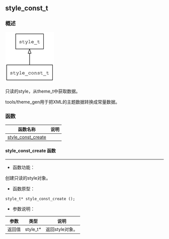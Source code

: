 ## style\_const\_t
### 概述
![image](images/style_const_t_0.png)

 
 只读的style，从theme\_t中获取数据。

 tools/theme_gen用于把XML的主题数据转换成常量数据。



### 函数
<p id="style_const_t_methods">

| 函数名称 | 说明 | 
| -------- | ------------ | 
| <a href="#style_const_t_style_const_create">style\_const\_create</a> |  |
#### style\_const\_create 函数
-----------------------

* 函数功能：

> <p id="style_const_t_style_const_create">
 创建只读的style对象。




* 函数原型：

```
style_t* style_const_create ();
```

* 参数说明：

| 参数 | 类型 | 说明 |
| -------- | ----- | --------- |
| 返回值 | style\_t* | 返回style对象。 |
